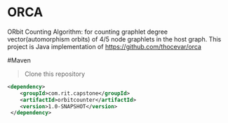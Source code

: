 # ORCA
ORbit Counting Algorithm: for counting graphlet degree vector(automorphism orbits) of 4/5 node graphlets in the host graph.
This project is Java implementation of https://github.com/thocevar/orca

#Maven
> Clone this repository
```xml
<dependency>
    <groupId>com.rit.capstone</groupId>
    <artifactId>orbitcounter</artifactId>
    <version>1.0-SNAPSHOT</version>
 </dependency>
```
